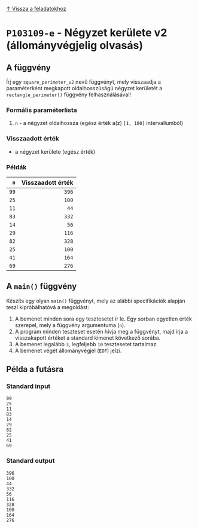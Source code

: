 
[↑ Vissza a feladatokhoz](./README.md)

# `P103109-e` - Négyzet kerülete v2 (állományvégjelig olvasás)

## A függvény

Írj egy `square_perimeter_v2` nevű függvényt, mely visszaadja a paraméterként megkapott oldalhosszúságú négyzet kerületét a `rectangle_perimeter()` függvény felhasználásával!

### Formális paraméterlista

1. `n` - a négyzet oldalhossza (egész érték a(z) `[1, 100]` intervallumból)

### Visszaadott érték

* a négyzet kerülete (egész érték)

### Példák

| `n` | Visszaadott érték | 
| ---: | --: | 
| `99` | `396` | 
| `25` | `100` | 
| `11` | `44` | 
| `83` | `332` | 
| `14` | `56` | 
| `29` | `116` | 
| `82` | `328` | 
| `25` | `100` | 
| `41` | `164` | 
| `69` | `276` | 

## A `main()` függvény

Készíts egy olyan `main()` függvényt, mely az alábbi specifikációk alapján teszi kipróbálhatóvá a megoldást:

1. A bemenet minden sora egy tesztesetet ír le. Egy sorban egyetlen érték szerepel, mely a függvény argumentuma (`n`).
1. A program minden teszteset esetén hívja meg a függvényt, majd írja a visszakapott értéket a standard kimenet következő sorába.
1. A bemenet legalább `3`, legfeljebb `10` tesztesetet tartalmaz.
1. A bemenet végét állományvégjel (`EOF`) jelzi.

## Példa a futásra

### Standard input

```
99
25
11
83
14
29
82
25
41
69
```

### Standard output

```
396
100
44
332
56
116
328
100
164
276
```